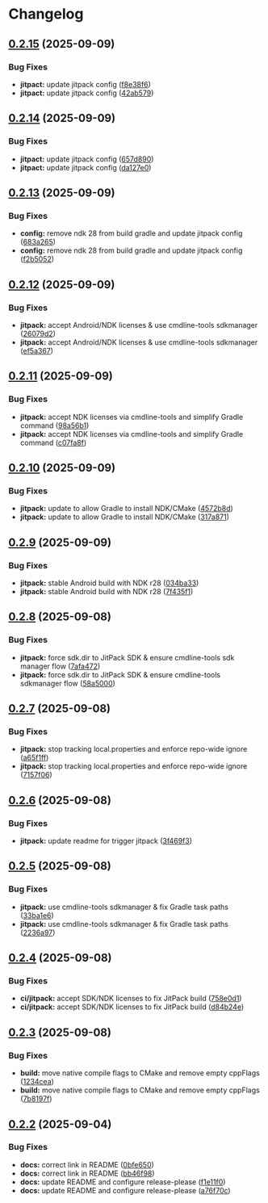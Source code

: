 # Changelog

## [0.2.15](https://github.com/chairoel/serial-port-lib/compare/v0.2.14...v0.2.15) (2025-09-09)


### Bug Fixes

* **jitpact:** update jitpack config ([f8e38f6](https://github.com/chairoel/serial-port-lib/commit/f8e38f6b30a6a65ae216138737982d6939513ccc))
* **jitpact:** update jitpack config ([42ab579](https://github.com/chairoel/serial-port-lib/commit/42ab5794d09077f3f2cb5f47a9098453e7997351))

## [0.2.14](https://github.com/chairoel/serial-port-lib/compare/v0.2.13...v0.2.14) (2025-09-09)


### Bug Fixes

* **jitpact:** update jitpack config ([657d890](https://github.com/chairoel/serial-port-lib/commit/657d890cb2be0dc29f183df6119f3d6c2f4bbe2f))
* **jitpact:** update jitpack config ([da127e0](https://github.com/chairoel/serial-port-lib/commit/da127e0beb885551dfcaadf8708724270a68135e))

## [0.2.13](https://github.com/chairoel/serial-port-lib/compare/v0.2.12...v0.2.13) (2025-09-09)


### Bug Fixes

* **config:** remove ndk 28 from build gradle and update jitpack config ([683a265](https://github.com/chairoel/serial-port-lib/commit/683a265af7368c968971a251f0a4a72a8a41c3ee))
* **config:** remove ndk 28 from build gradle and update jitpack config ([f2b5052](https://github.com/chairoel/serial-port-lib/commit/f2b50525a1df867460a528ecc070a8a2bb5f305e))

## [0.2.12](https://github.com/chairoel/serial-port-lib/compare/v0.2.11...v0.2.12) (2025-09-09)


### Bug Fixes

* **jitpack:** accept Android/NDK licenses & use cmdline-tools sdkmanager ([26079d2](https://github.com/chairoel/serial-port-lib/commit/26079d21dd69336a8f2c69d625da75da0db6c85a))
* **jitpack:** accept Android/NDK licenses & use cmdline-tools sdkmanager ([ef5a367](https://github.com/chairoel/serial-port-lib/commit/ef5a367d45a99b2ce8a36eb259751b35b6a8c238))

## [0.2.11](https://github.com/chairoel/serial-port-lib/compare/v0.2.10...v0.2.11) (2025-09-09)


### Bug Fixes

* **jitpack:** accept NDK licenses via cmdline-tools and simplify Gradle command ([98a56b1](https://github.com/chairoel/serial-port-lib/commit/98a56b1e81f5c38229527ed77227e5f92e6c09cd))
* **jitpack:** accept NDK licenses via cmdline-tools and simplify Gradle command ([c07fa8f](https://github.com/chairoel/serial-port-lib/commit/c07fa8f4a1ec0b8e3335c9f0ed3bfbdf949dfe28))

## [0.2.10](https://github.com/chairoel/serial-port-lib/compare/v0.2.9...v0.2.10) (2025-09-09)


### Bug Fixes

* **jitpack:** update to allow Gradle to install NDK/CMake ([4572b8d](https://github.com/chairoel/serial-port-lib/commit/4572b8dcca61de22aa1cc5726a85d5d74f28138e))
* **jitpack:** update to allow Gradle to install NDK/CMake ([317a871](https://github.com/chairoel/serial-port-lib/commit/317a871fa2203e5a796492b00ced5b7878492c79))

## [0.2.9](https://github.com/chairoel/serial-port-lib/compare/v0.2.8...v0.2.9) (2025-09-09)


### Bug Fixes

* **jitpack:** stable Android build with NDK r28 ([034ba33](https://github.com/chairoel/serial-port-lib/commit/034ba339085c01e189341ccc540d58cfc8323e62))
* **jitpack:** stable Android build with NDK r28 ([7f435f1](https://github.com/chairoel/serial-port-lib/commit/7f435f18bc4124caf1d0c41eb318cc163737c579))

## [0.2.8](https://github.com/chairoel/serial-port-lib/compare/v0.2.7...v0.2.8) (2025-09-08)


### Bug Fixes

* **jitpack:** force sdk.dir to JitPack SDK & ensure cmdline-tools sdk manager flow ([7afa472](https://github.com/chairoel/serial-port-lib/commit/7afa4726ce6a2671b3cce14d9efc64d1283b5718))
* **jitpack:** force sdk.dir to JitPack SDK & ensure cmdline-tools sdkmanager flow ([58a5000](https://github.com/chairoel/serial-port-lib/commit/58a50001b7012918ed73542b1f503b6cad480601))

## [0.2.7](https://github.com/chairoel/serial-port-lib/compare/v0.2.6...v0.2.7) (2025-09-08)


### Bug Fixes

* **jitpack:** stop tracking local.properties and enforce repo-wide ignore ([a65f1ff](https://github.com/chairoel/serial-port-lib/commit/a65f1ffbc34f3a278cdc88650a8837f87e3e775a))
* **jitpack:** stop tracking local.properties and enforce repo-wide ignore ([7157f06](https://github.com/chairoel/serial-port-lib/commit/7157f0663acb0b327849e775021df6b12de41dba))

## [0.2.6](https://github.com/chairoel/serial-port-lib/compare/v0.2.5...v0.2.6) (2025-09-08)


### Bug Fixes

* **jitpack:** update readme for trigger jitpack ([3f469f3](https://github.com/chairoel/serial-port-lib/commit/3f469f35524c6cda547216016bf95cfe7f8608a9))

## [0.2.5](https://github.com/chairoel/serial-port-lib/compare/v0.2.4...v0.2.5) (2025-09-08)


### Bug Fixes

* **jitpack:** use cmdline-tools sdkmanager & fix Gradle task paths ([33ba1e6](https://github.com/chairoel/serial-port-lib/commit/33ba1e60a845f3ae108b22d6da01870ef3b021cf))
* **jitpack:** use cmdline-tools sdkmanager & fix Gradle task paths ([2236a97](https://github.com/chairoel/serial-port-lib/commit/2236a976609003e5eb9ee4150f01e98079fa74fd))

## [0.2.4](https://github.com/chairoel/serial-port-lib/compare/v0.2.3...v0.2.4) (2025-09-08)


### Bug Fixes

* **ci/jitpack:** accept SDK/NDK licenses to fix JitPack build ([758e0d1](https://github.com/chairoel/serial-port-lib/commit/758e0d1987deeaf397af12d03f19450d0466b91a))
* **ci/jitpack:** accept SDK/NDK licenses to fix JitPack build ([d84b24e](https://github.com/chairoel/serial-port-lib/commit/d84b24e4458ddae5207a412dbb32f2a026c5eafb))

## [0.2.3](https://github.com/chairoel/serial-port-lib/compare/v0.2.2...v0.2.3) (2025-09-08)


### Bug Fixes

* **build:** move native compile flags to CMake and remove empty cppFlags ([1234cea](https://github.com/chairoel/serial-port-lib/commit/1234cea01b3c966d7ff754efa0af6ef820e3bd94))
* **build:** move native compile flags to CMake and remove empty cppFlags ([7b8197f](https://github.com/chairoel/serial-port-lib/commit/7b8197f98ea94cb18a906b4551dc9fcf0a7e5372))

## [0.2.2](https://github.com/chairoel/serial-port-lib/compare/v0.2.1...v0.2.2) (2025-09-04)


### Bug Fixes

* **docs:** correct link in README ([0bfe650](https://github.com/chairoel/serial-port-lib/commit/0bfe6503466d6e62ce44f097051f680c57f5a8d0))
* **docs:** correct link in README ([bb46f98](https://github.com/chairoel/serial-port-lib/commit/bb46f9892b4533e9714de115583adb0e240689e2))
* **docs:** update README and configure release-please ([f1e11f0](https://github.com/chairoel/serial-port-lib/commit/f1e11f04e54348d9983bdd5a20d053a84b2b978e))
* **docs:** update README and configure release-please ([a76f70c](https://github.com/chairoel/serial-port-lib/commit/a76f70c0e681ce8ad6f9cdc9d1f3fcfa1f0c5f5c))
